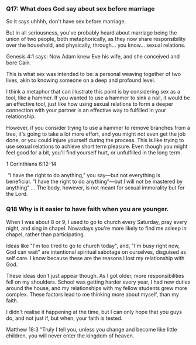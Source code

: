 ### Q17: What does God say about sex before marriage

So it says uhhhh, don't have sex before marriage.

But in all seriousness, you've probably heard about marriage being the union of two people, both metaphorically, as they now share responsibility over the household, and physically, through... you know... sexual relations. 

Genesis 4:1 says: Now Adam knew Eve his wife, and she conceived and bore Cain.

This is what sex was intended to be: a personal weaving together of two lives, akin to knowing someone on a deep and profound level.

I think a metaphor that can illustrate this point is by considering sex as a tool, like a hammer. If you wanted to use a hammer to sink a nail, it would be an effective tool, just like how using sexual relations to form a deeper connection with your partner is an effective way to fulfilled in your relationship. 

However, if you consider trying to use a hammer to remove branches from a tree, it's going to take a lot more effort, and you might not even get the job done, or you could injure yourself during the process. This is like trying to use sexual relations to achieve short term pleasure. Even though you might feel good for a bit, you'll find yourself hurt, or unfulfilled in the long term. 

1 Corinthians 6:12-14

 “I have the right to do anything,” you say—but not everything is beneficial. “I have the right to do anything”—but I will not be mastered by anything" ... The body, however, is not meant for sexual immorality but for the Lord.

### Q18 Why is it easier to have faith when you are younger.

When I was about 8 or 9, I used to go to church every Saturday, pray every night, and sing in chapel. Nowadays you're more likely to find me asleep in chapel, rather than participating.

Ideas like "I'm too tired to go to church today", and, "I'm busy right now, God can wait" are intentional spiritual sabotage on ourselves, disguised as self care. I know because these are the reasons I lost my relationship with God.

These ideas don't just appear though. As I got older, more responsibilities fell on my shoulders. School was getting harder every year, I had new duties around the house, and my relationships with my fellow students grew more complex. These factors lead to me thinking more about myself, than my faith. 

I didn't realise it happening at the time, but I can only hope that you guys do, and not just if, but when, your faith is tested.

Matthew 18:3
"Truly I tell you, unless you change and become like little children, you will never enter the kingdom of heaven. 








